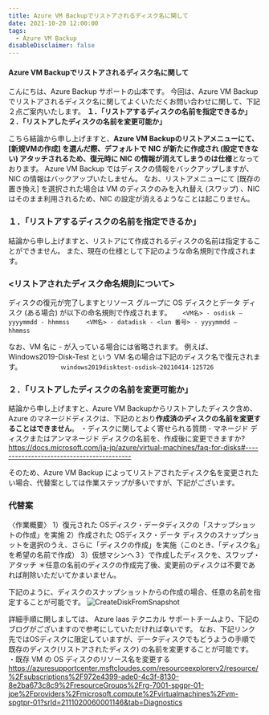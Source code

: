 ```yaml
---
title: Azure VM Backupでリストアされるディスク名に関して
date: 2021-10-20 12:00:00
tags:
  - Azure VM Backup
disableDisclaimer: false
---
```


<!-- more -->
####  Azure VM Backupでリストアされるディスク名に関して
こんにちは、Azure Backup サポートの山本です。
今回は、Azure VM Backupでリストアされるディスク名に関してよくいただくお問い合わせに関して、下記２点ご案内いたします。
**１．「リストアするディスクの名前を指定できるか」**
**２．「リストアしたディスクの名前を変更可能か」**


こちら結論から申し上げますと、**Azure VM Backupのリストアメニューにて、[新規VMの作成] を選んだ際、デフォルトで NIC が新たに作成され (設定できない) アタッチされるため、復元時に NIC の情報が消えてしまうのは仕様**となっております。
Azure VM Backup ではディスクの情報をバックアップしますが、NIC の情報はバックアップいたしません。
なお、リストアメニューにて [既存の置き換え] を選択された場合は VM のディスクのみを入れ替え (スワップ) 、NIC はそのまま利用されるため、NIC の設定が消えるようなことは起こりません。


### １．「リストアするディスクの名前を指定できるか」
結論から申し上げますと、リストアにて作成されるディスクの名前は指定することができません。
また、現在の仕様として下記のような命名規則で作成されます。

### <リストアされたディスク命名規則について>
ディスクの復元が完了しますとリソース グループに OS ディスクとデータ ディスク (ある場合) が以下の命名規則で作成されます。
` ` ` 
     <VM名> - osdisk – yyyymmdd - hhmmss
` ` ` 
` ` ` 
     <VM名> - datadisk - <lun 番号> - yyyymmdd – hhmmss
` ` ` 

なお、VM 名に - が入っている場合には省略されます。
例えば、Windows2019-Disk-Test という VM 名の場合は下記のディスク名で復元されます。
` ` `  　　　　
     ｗindows2019disktest-osdisk–20210414-125726
` ` ` 

### ２．「リストアしたディスクの名前を変更可能か」
結論から申し上げますと、Azure VM Backupからリストアしたディスク含め、Azure のマネージドディスクは、下記のとおり**作成済のディスクの名前を変更することはできません**。
・ディスクに関してよく寄せられる質問 - マネージド ディスクまたはアンマネージド ディスクの名前を、作成後に変更できますか?
https://docs.microsoft.com/ja-jp/azure/virtual-machines/faq-for-disks#------------------------------------------

そのため、Azure VM Backup によってリストアされたディスク名を変更されたい場合、代替案としては作業ステップが多いですが、下記がございます。

### 代替案
〈作業概要〉
1）復元された OSディスク・データディスクの「スナップショットの作成」を実施
2）作成された OSディスク・データ ディスクのスナップショットを選択のうえ、さらに「ディスクの作成」を実施（このとき、「ディスク名」を希望の名前で作成）
3）仮想マシンへ３）で作成したディスクを、スワップ・アタッチ
＊任意の名前のディスクの作成完了後、変更前のディスクは不要であれば削除いただいてかまいません。

 
下記のように、ディスクのスナップショットからの作成の場合、任意の名前を指定することが可能です。
![CreateDiskFromSnapshot](https://user-images.githubusercontent.com/71251920/140078998-fe56c03e-f230-4c17-85c6-da53d170172a.jpg)



詳細手順に関しましては、 Azure Iaas テクニカル サポートチームより、下記のブログがございますので参考にしていただければ幸いです。
なお、下記リンク先ではOSディスクに限定していますが、データディスクでもどうようの手順で既存のディスク(リストアされたディスク) の名前を変更することが可能です。
・既存 VM の OS ディスクのリソース名を変更する
https://azuresupportcenter.msftcloudes.com/resourceexplorerv2/resource/%2Fsubscriptions%2F972e4399-ade0-4c3f-8130-8e2ba673c8c9%2FresourceGroups%2Frg-7001-spgpr-01-jpe%2Fproviders%2Fmicrosoft.compute%2Fvirtualmachines%2Fvm-spgtpr-01?srId=2111020060001146&tab=Diagnostics


